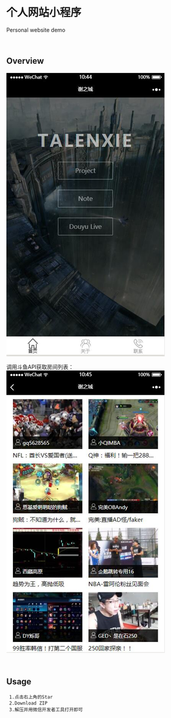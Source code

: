# 个人网站小程序
Personal website demo


<br>

## Overview
![image](https://github.com/yimingxie/mini-program/blob/master/images/web-img.jpg)  

调用斗鱼API获取房间列表：<br>
![image](https://github.com/yimingxie/mini-program/blob/master/images/douyu-img.jpg) 

<br>

## Usage
     1.点击右上角的Star
     2.Download ZIP
     3.解压并用微信开发者工具打开即可
